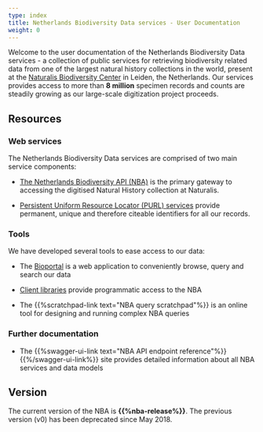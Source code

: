 ```yaml
---
type: index
title: Netherlands Biodiversity Data services - User Documentation 
weight: 0
---
```


Welcome to the user documentation of the Netherlands Biodiversity Data services - a collection of public services for retrieving biodiversity 
related data from one of the largest natural history collections in the world, present 
at the [Naturalis Biodiversity Center](http://www.naturalis.nl) in Leiden, the Netherlands. 
Our services provides access to more than **8 million** specimen records and counts are steadily growing as our large-scale digitization project proceeds. 

## Resources

### Web services
The Netherlands Biodiversity Data services are comprised of two main service components:

* [The Netherlands Biodiversity API (NBA)](/introduction) is the primary gateway to accessing the digitised Natural History collection at Naturalis.

* [Persistent Uniform Resource Locator (PURL) services](/purl-services) provide permanent, unique and therefore citeable identifiers for all our records.

### Tools
We have developed several tools to ease access to our data:

* The [Bioportal](http://bioportal.naturalis.nl/") is a web application to conveniently browse, query and search our data

* [Client libraries](/introduction/#api-clients) provide programmatic access to the NBA

* The {{%scratchpad-link text="NBA query scratchpad"%}} is an online tool for designing and running complex NBA queries 

### Further documentation

* The {{%swagger-ui-link text="NBA API endpoint reference"%}}{{%/swagger-ui-link%}} site provides detailed information about all 
NBA services and data models

## Version
The current version of the NBA is **{{%nba-release%}}**. The previous version (v0) has been deprecated since May 2018. 



